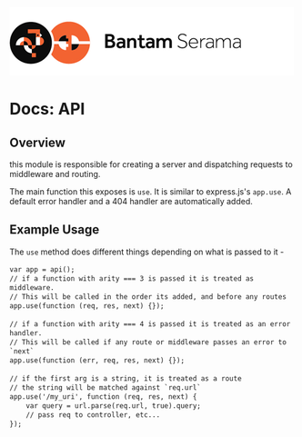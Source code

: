 ![Serama](../serama.png)

# Docs: API

## Overview

this module is responsible for creating a server and dispatching requests to middleware and routing.

The main function this exposes is `use`.  It is similar to express.js's `app.use`. A default error handler and a 404 handler are automatically added.

## Example Usage

The `use` method does different things depending on what is passed to it -

    var app = api();
    // if a function with arity === 3 is passed it is treated as middleware.
    // This will be called in the order its added, and before any routes
    app.use(function (req, res, next) {});

    // if a function with arity === 4 is passed it is treated as an error handler.
    // This will be called if any route or middleware passes an error to `next`
    app.use(function (err, req, res, next) {});

    // if the first arg is a string, it is treated as a route
    // the string will be matched against `req.url`
    app.use('/my_uri', function (req, res, next) {
        var query = url.parse(req.url, true).query;
        // pass req to controller, etc...
    });
